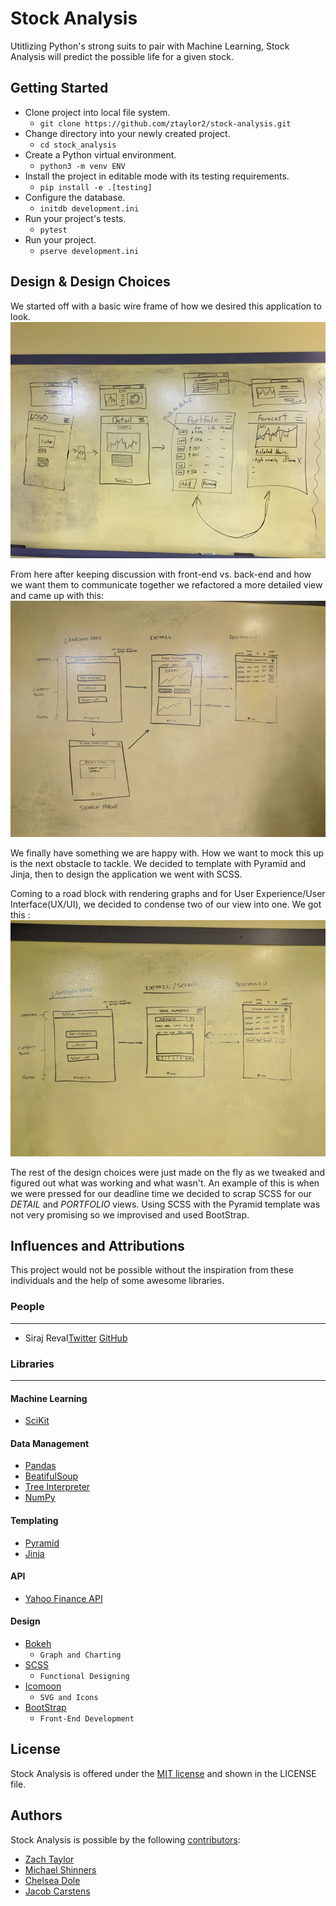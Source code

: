# Stock Analysis 
Utitlizing Python's strong suits to pair with Machine Learning, Stock Analysis will predict the possible life for a given stock.
## Getting Started
* Clone project into local file system. 
    * ```git clone https://github.com/ztaylor2/stock-analysis.git```
* Change directory into your newly created project.
    * ```cd stock_analysis```
* Create a Python virtual environment.
    * ```python3 -m venv ENV```
* Install the project in editable mode with its testing requirements.
    * ```pip install -e .[testing]```
* Configure the database.
    * ```initdb development.ini```
* Run your project's tests.
    * ```pytest```
* Run your project.
    * ```pserve development.ini```
    
## Design & Design Choices
We started off with a basic wire frame of how we desired this application to look.
![Wire Frame](https://github.com/ztaylor2/stock-analysis/blob/jake-template-design/stock_analysis/static/wire_frames/wire_frame.jpg)

From here after keeping discussion with front-end vs. back-end and how we want them to communicate together we refactored a more detailed view and came up with this:
![Detailed Frame](https://github.com/ztaylor2/stock-analysis/blob/jake-template-design/stock_analysis/static/wire_frames/detailed_frame.jpg)

We finally have something we are happy with. How we want to mock this up is the next obstacle to tackle. We decided to template with Pyramid and Jinja, then to design the application we went with SCSS.

Coming to a road block with rendering graphs and for User Experience/User Interface(UX/UI), we decided to condense two of our view into one. We got this :
![Refactored Detail Frame](https://github.com/ztaylor2/stock-analysis/blob/jake-template-design/stock_analysis/static/wire_frames/refactored_detail_frame.jpg)

The rest of the design choices were just made on the fly as we tweaked and figured out what was working and what wasn't. An example of this is when we were pressed for our deadline time we decided to scrap SCSS for our *DETAIL* and *PORTFOLIO* views. Using SCSS with the Pyramid template was not very promising so we improvised and used BootStrap.
## Influences and Attributions
This project would not be possible without the inspiration from these individuals and the help of some awesome libraries.
### People
-----------
* Siraj Reval[Twitter](https://twitter.com/sirajraval) [GitHub](https://github.com/llSourcell)
### Libraries
--------------
#### Machine Learning
* [SciKit](http://scikit-learn.org/stable/)
#### Data Management
* [Pandas](https://pandas-datareader.readthedocs.io/en/latest/remote_data.html#yahoo-finance)
* [BeatifulSoup](https://www.crummy.com/software/BeautifulSoup/)
* [Tree Interpreter](https://github.com/andosa/treeinterpreter)
* [NumPy](http://www.numpy.org/)
#### Templating
* [Pyramid](https://trypyramid.com/)
* [Jinja](http://jinja.pocoo.org/)

#### API
* [Yahoo Finance API](https://www.npmjs.com/package/yahoo-finance)
#### Design
* [Bokeh](https://bokeh.pydata.org/en/latest/)
    * ```Graph and Charting```
* [SCSS](http://sass-lang.com/)
    * ```Functional Designing```
* [Icomoon](https://icomoon.io/)
    * ```SVG and Icons```
* [BootStrap](https://getbootstrap.com/)
    * ```Front-End Development```
## License
Stock Analysis is offered under the [MIT license](https://opensource.org/licenses/MIT) and shown in the LICENSE file.
## Authors
Stock Analysis is possible by the following [contributors](https://github.com/ztaylor2/stock-analysis/graphs/contributors):
* [Zach Taylor](https://github.com/ztaylor2)
* [Michael Shinners](https://github.com/mshinners)
* [Chelsea Dole](https://github.com/chelseadole)
* [Jacob Carstens](https://github.com/Loaye)